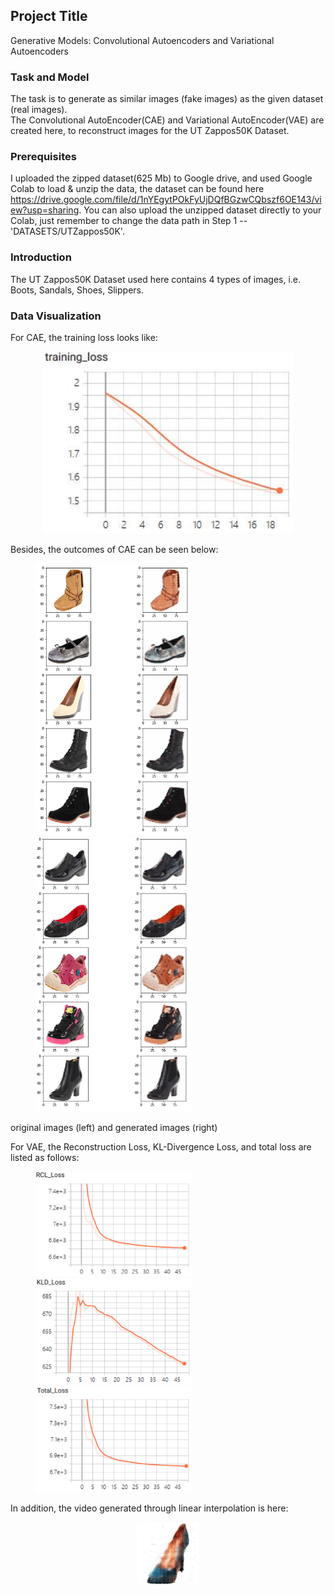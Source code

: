 ## Project Title

Generative Models: Convolutional Autoencoders and Variational Autoencoders

### Task and Model

The task is to generate as similar images (fake images) as the given dataset (real images).  
The Convolutional AutoEncoder(CAE) and Variational AutoEncoder(VAE) are created here, to reconstruct images for the UT Zappos50K Dataset.


### Prerequisites

I uploaded the zipped dataset(625 Mb) to Google drive, and used Google Colab to load & unzip the data, the dataset can be found here https://drive.google.com/file/d/1nYEgytPOkFyUjDQfBGzwCQbszf6OE143/view?usp=sharing. You can also upload the unzipped dataset directly to your Colab, just remember to change the data path in Step 1 --'DATASETS/UTZappos50K'.


### Introduction

The UT Zappos50K Dataset used here contains 4 types of images, i.e. Boots, Sandals, Shoes, Slippers.


### Data Visualization
For CAE, the training loss looks like:   
<div align=center><img src="https://github.com/MianWang123/Variational-Autoencoder/blob/master/pics/cae_loss.PNG" width='400'/></div>    

Besides, the outcomes of CAE can be seen below:    
<figure class="half">
<img src="https://github.com/MianWang123/Variational-Autoencoder/blob/master/pics/cae_pic1.PNG" width='250'/><img src="https://github.com/MianWang123/Variational-Autoencoder/blob/master/pics/cae_pic2.PNG" width='250'/>
</figure>     
original images (left) and generated images (right)    

For VAE, the Reconstruction Loss, KL-Divergence Loss, and total loss are listed as follows:   
<figure class="third">
<img src="https://github.com/MianWang123/Variational-Autoencoder/blob/master/pics/vae_bceloss.PNG" width='250'/><img src="https://github.com/MianWang123/Variational-Autoencoder/blob/master/pics/vae_kldloss.PNG" width='250'/><img src="https://github.com/MianWang123/Variational-Autoencoder/blob/master/pics/vae_totalloss.PNG" width='250'/>
</figure>   

In addition, the video generated through linear interpolation is here:   
<div align=center><img src='https://github.com/MianWang123/Variational-Autoencoder/blob/master/pics/vae_video.gif'></div>



